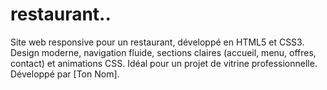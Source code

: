 # restaurant..
Site web responsive pour un restaurant, développé en HTML5 et CSS3. Design moderne, navigation fluide, sections claires (accueil, menu, offres, contact) et animations CSS. Idéal pour un projet de vitrine professionnelle. Développé par [Ton Nom].
